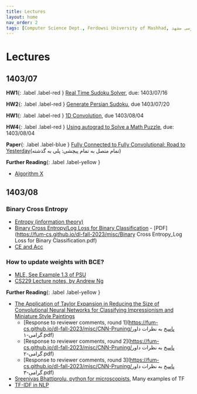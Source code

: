 ```yaml
---
title: Lectures
layout: home
nav_order: 2
tags: [Computer Science Dept., Ferdowsi University of Mashhad, علوم کامپیوتر دانشگاه فردوسی مشهد]
---
```


# Lectures

## 1403/07

**HW1**{: .label .label-red } [Real Time Sudoku Solver](https://vu.um.ac.ir/mod/assign/view.php?id=523061), due: 1403/07/16

**HW2**{: .label .label-red } [Generate Persian Sudoku](https://vu.um.ac.ir/mod/assign/view.php?id=523066), due 1403/07/20

**HW1**{: .label .label-red } [1D Convolution](https://vu.um.ac.ir/mod/assign/view.php?id=523084), due 1403/08/04

**HW4**{: .label .label-red } [Using autograd to Solve a Math Puzzle](https://vu.um.ac.ir/mod/assign/view.php?id=523075), due: 1403/08/04

**Paper**{: .label .label-blue } [Fully Connected to Fully Convolutional: Road to Yesterday](https://github.com/mamintoosi/FC2FC)(تمام متصل به تمام پیچشی: پلی به گذشته)


**Further Reading**{: .label .label-yellow }
* [Algorithm X](https://mamintoosi.github.io/slides/topics/DLX/DLX.html)


## 1403/08

### Binary Cross Entropy

* [Entropy (information theory)](https://fa.wikipedia.org/wiki/%D8%A2%D9%86%D8%AA%D8%B1%D9%88%D9%BE%DB%8C_%D8%A7%D8%B7%D9%84%D8%A7%D8%B9%D8%A7%D8%AA)
* [Binary Cross Entropy/Log Loss for Binary Classification](https://www.analyticsvidhya.com/blog/2021/03/binary-cross-entropy-log-loss-for-binary-classification/) - [PDF](https://fum-cs.github.io/dl-fall-2023/misc/Binary Cross Entropy_Log Loss for Binary Classification.pdf)
* [CE and Acc](https://fum-cs.github.io/dl-fall-2023/misc/LossAccExample.png)

### How to update weights with BCE?

* [MLE, See Example 1.3 of PSU](https://online.stat.psu.edu/stat415/lesson/1/1.2)
* [CS229 Lecture notes, by Andrew Ng](https://www.dropbox.com/scl/fi/2rleml0djetrr6awau5ry/cs229-notes1-LogisticRegression.pdf?rlkey=bwowx5yxx6am49wkjmw7b2mhi&st=9hqecs53&dl=0)


**Further Reading**{: .label .label-yellow }
* [The Application of Taylor Expansion in Reducing the Size of Convolutional Neural Networks for Classifying Impressionism and Miniature Style Paintings](https://math-sci.ui.ac.ir/article_25351.html)
    - [Response to reviewer comments, round 1](https://fum-cs.github.io/dl-fall-2023/misc/CNN-Pruning/پاسخ به نظرات داور گرامی-۱.pdf)
    - [Response to reviewer comments, round 2](https://fum-cs.github.io/dl-fall-2023/misc/CNN-Pruning/پاسخ به نظرات داور گرامی-۲.pdf)
    - [Response to reviewer comments, round 3](https://fum-cs.github.io/dl-fall-2023/misc/CNN-Pruning/پاسخ به نظرات داور گرامی-۳.pdf)
* [Sreenivas Bhattiprolu, python for microscopists](https://github.com/bnsreenu/python_for_microscopists), Many examples of TF
* [TF-IDF in NLP](https://www.dropbox.com/s/47s8r64yt41186q/TFIDF.zip?dl=1)
